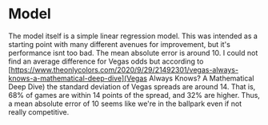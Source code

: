 # Model

The model itself is a simple linear regression model. This was intended as a starting point with many different avenues for improvement, but it's performance isnt too bad. The mean absolute error is around 10. I could not find an average difference for Vegas odds but according to [https://www.theonlycolors.com/2020/9/29/21492301/vegas-always-knows-a-mathematical-deep-dive](Vegas Always Knows? A Mathematical Deep Dive) the standard deviation of Vegas spreads are around 14. That is, 68% of games are within 14 points of the spread, and 32% are higher. Thus, a mean absolute error of 10 seems like we're in the ballpark even if not really competitive.
